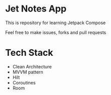 # Jet Notes App

This is repository for learning Jetpack Compose

Feel free to make issues, forks and pull requests

# Tech Stack
- Clean Architecture
- MVVM pattern
- Hilt
- Coroutines
- Room
